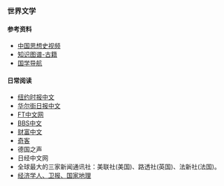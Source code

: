 ### 世界文学

#### 参考资料
* [中国思想史视频](https://baike.baidu.com/item/%E6%B8%85%E5%8D%8E%E5%A4%A7%E5%AD%A6%E7%A7%A6%E6%99%96%E5%85%AC%E5%BC%80%E8%AF%BE/53975167)
* [知识图谱-古籍](https://cnkgraph.com/Book)
* [国学导航](http://www.guoxue123.com/)

#### 日常阅读
* [纽约时报中文](https://cn.nytimes.com/)
* [华尔街日报中文](https://cn.wsj.com/)
* [FT中文网](https://cn.ft.com/)
* [BBS中文](https://www.bbc.com/zhongwen/simp)
* [财富中文](https://www.fortunechina.com/)
* [奇客](https://www.solidot.org/)
* 德国之声
* 日经中文网
* 全球最大的三家新闻通讯社：美联社(美国)、路透社(英国)、法新社(法国)。
* [经济学人、卫报、国家地理](https://github.com/hehonghui/the-economist-ebooks)
